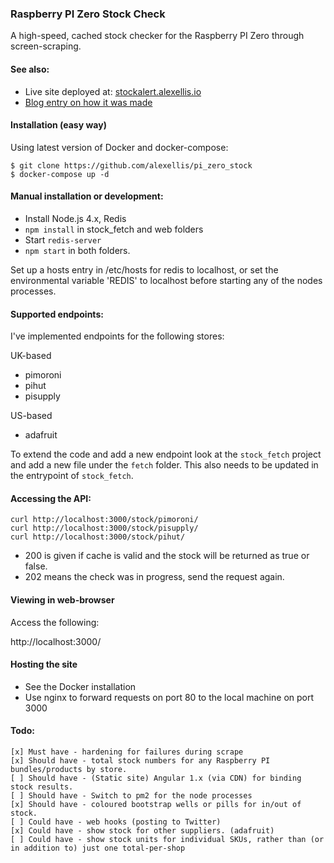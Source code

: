 ### Raspberry PI Zero Stock Check

A high-speed, cached stock checker for the Raspberry PI Zero through screen-scraping.

#### See also:

* Live site deployed at: [stockalert.alexellis.io](http://stockalert.alexellis.io/)
* [Blog entry on how it was made](http://blog.alexellis.io/rapid-prototype-docker-compose/)

#### Installation (easy way)

Using latest version of Docker and docker-compose:

```
$ git clone https://github.com/alexellis/pi_zero_stock
$ docker-compose up -d
```

#### Manual installation or development:

* Install Node.js 4.x, Redis
* `npm install` in stock_fetch and web folders
* Start `redis-server`
* `npm start` in both folders.

Set up a hosts entry in /etc/hosts for redis to localhost, or set the environmental variable 'REDIS' to localhost before starting any of the nodes processes.

#### Supported endpoints:

I've implemented endpoints for the following stores:

UK-based

* pimoroni
* pihut
* pisupply

US-based

* adafruit

To extend the code and add a new endpoint look at the `stock_fetch` project and add a new file under the `fetch` folder. This also needs to be updated in the entrypoint of `stock_fetch`.

#### Accessing the API:

```
curl http://localhost:3000/stock/pimoroni/
curl http://localhost:3000/stock/pisupply/
curl http://localhost:3000/stock/pihut/
```

* 200 is given if cache is valid and the stock will be returned as true or false.
* 202 means the check was in progress, send the request again.

#### Viewing in web-browser

Access the following:

http://localhost:3000/

#### Hosting the site

* See the Docker installation
* Use nginx to forward requests on port 80 to the local machine on port 3000

#### Todo:

```
[x] Must have - hardening for failures during scrape
[x] Should have - total stock numbers for any Raspberry PI bundles/products by store.
[ ] Should have - (Static site) Angular 1.x (via CDN) for binding stock results. 
[ ] Should have - Switch to pm2 for the node processes
[x] Should have - coloured bootstrap wells or pills for in/out of stock.
[ ] Could have - web hooks (posting to Twitter)
[x] Could have - show stock for other suppliers. (adafruit)
[ ] Could have - show stock units for individual SKUs, rather than (or in addition to) just one total-per-shop
```

